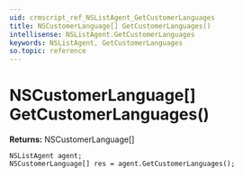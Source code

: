 ```yaml
---
uid: crmscript_ref_NSListAgent_GetCustomerLanguages
title: NSCustomerLanguage[] GetCustomerLanguages()
intellisense: NSListAgent.GetCustomerLanguages
keywords: NSListAgent, GetCustomerLanguages
so.topic: reference
---
```


# NSCustomerLanguage[] GetCustomerLanguages()

**Returns:** NSCustomerLanguage[]

```crmscript
NSListAgent agent;
NSCustomerLanguage[] res = agent.GetCustomerLanguages();
```
